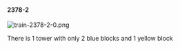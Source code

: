 #### 2378-2
![train-2378-2-0.png](https://github.com/lil-lab/nlvr/raw/master/nlvr/train/images/18/train-2378-2-0.png "train-2378-2-0.png")

There is 1 tower with only 2 blue blocks and 1 yellow block